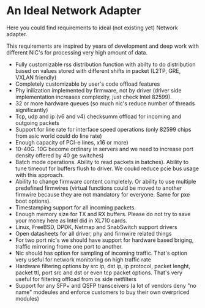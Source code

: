 # An Ideal Network Adapter

Here you could find requirements to ideal (not existing yet) Network adapter.

This requirements are inspired by years of development and deep work with different NIC's for processing very high amount of data.

* Fully customizable rss distribution function with abilty to do distribution based on values stored with different shifts in packet (L2TP, GRE, VXLAN friendly)
* Completely customizable by user's code offload features
* Phy inilization implemented by firmware, not by driver (driver side implementation increases complexity, just check Intel 82599).
* 32 or more hardware queues (so much nic's reduce number of threads significantly)
* Tcp, udp and ip (v6 and v4) checksumm offload for incoming and outgoing packets
* Support for line rate for interface speed operations (only 82599 chips from asic world could do line rate)
* Enough capacity of PCI-e lines, x16 or more)
* 10-40G. 10G become ordinary in servers and we need to increase port density offered by 40 ge switches)
* Batch mode operations. Ability to read packets in batches). Ability to tune timeout for buffers flush to driver. We coukd reduce pcie bus usage with this approach.
* Ability to change firmware content completely. Or ability to use multiple predefined firmwires (virtual functions could be moved to another firmwire because they are not mandatory for everyone. Same for pxe boot options).
* Timestamping support for all incoming packets. 
* Enough memory size for TX and RX buffers. Please do not try to save your money here as Intel did in XL710 cards.
* Linux, FreeBSD, DPDK, Netmap and SnabSwitch support drivers
* Open datasheets for all driver, phy and firmwire related things
* For two port nic's we should have support for hardware based briging, traffic mirroring frome one port to another.
* Nic should has option for sampling of incoming traffic. That's option very useful for network monitoring on high traffic rate
* Hardware filtering options by src ip, dst ip, ip protocol, packet lenght, packet ttl, port src and dst or even tcp packet options. That's very useful for filtering offload from os side netfilters
* Support for any SFP+ and QSFP transceivers (a lot of vendors deny "no name" modeules and enforce customers to buy their own overpriced modules)
